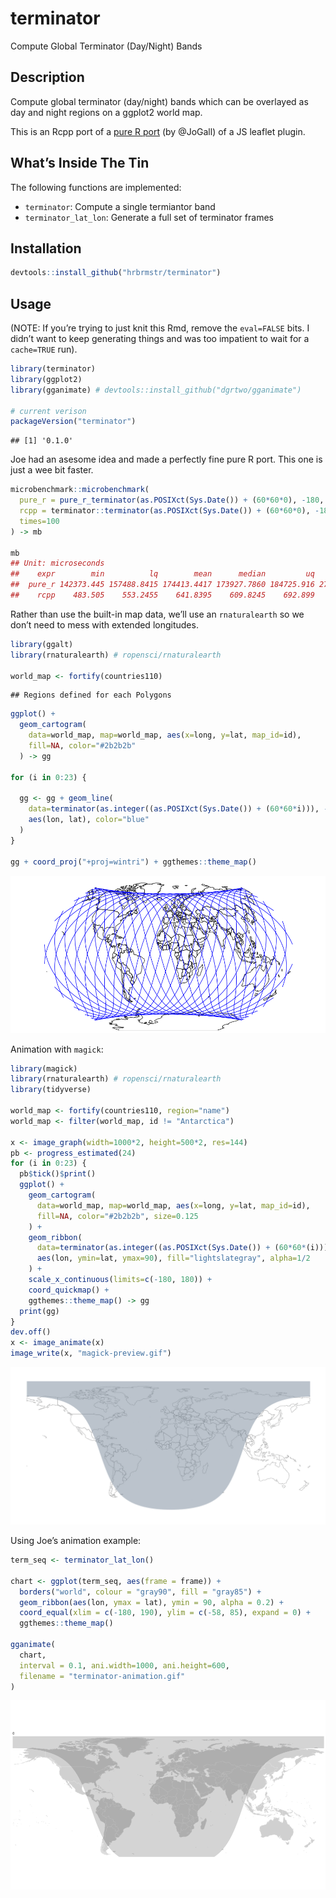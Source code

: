 
# terminator

Compute Global Terminator (Day/Night) Bands

## Description

Compute global terminator (day/night) bands which can be overlayed as
day and night regions on a ggplot2 world map.

This is an Rcpp port of a [pure R
port](https://github.com/JoGall/terminator) (by @JoGall) of a JS leaflet
plugin.

## What’s Inside The Tin

The following functions are implemented:

  - `terminator`: Compute a single termiantor band
  - `terminator_lat_lon`: Generate a full set of terminator frames

## Installation

``` r
devtools::install_github("hrbrmstr/terminator")
```

## Usage

(NOTE: If you’re trying to just knit this Rmd, remove the `eval=FALSE`
bits. I didn’t want to keep generating things and was too impatient to
wait for a `cache=TRUE` run).

``` r
library(terminator)
library(ggplot2)
library(gganimate) # devtools::install_github("dgrtwo/gganimate")

# current verison
packageVersion("terminator")
```

    ## [1] '0.1.0'

Joe had an asesome idea and made a perfectly fine pure R port. This one
is just a wee bit faster.

``` r
microbenchmark::microbenchmark(
  pure_r = pure_r_terminator(as.POSIXct(Sys.Date()) + (60*60*0), -180, 190, 0.5),
  rcpp = terminator::terminator(as.POSIXct(Sys.Date()) + (60*60*0), -180, 190, 0.5),
  times=100
) -> mb

mb
## Unit: microseconds
##    expr        min          lq        mean      median         uq        max neval
##  pure_r 142373.445 157488.8415 174413.4417 173927.7860 184725.916 272773.959   100
##    rcpp    483.505    553.2455    641.8395    609.8245    692.899   2487.993   100
```

Rather than use the built-in map data, we’ll use an `rnaturalearth` so
we don’t need to mess with extended longitudes.

``` r
library(ggalt)
library(rnaturalearth) # ropensci/rnaturalearth

world_map <- fortify(countries110)
```

    ## Regions defined for each Polygons

``` r
ggplot() +
  geom_cartogram(
    data=world_map, map=world_map, aes(x=long, y=lat, map_id=id),
    fill=NA, color="#2b2b2b"
  ) -> gg

for (i in 0:23) {
  
  gg <- gg + geom_line(
    data=terminator(as.integer((as.POSIXct(Sys.Date()) + (60*60*i))), -180, 180, 0.1),
    aes(lon, lat), color="blue"
  )
}

gg + coord_proj("+proj=wintri") + ggthemes::theme_map()
```

![](README_files/figure-gfm/wintri-1.png)<!-- -->

Animation with `magick`:

``` r
library(magick)
library(rnaturalearth) # ropensci/rnaturalearth
library(tidyverse)

world_map <- fortify(countries110, region="name")
world_map <- filter(world_map, id != "Antarctica")

x <- image_graph(width=1000*2, height=500*2, res=144)
pb <- progress_estimated(24)
for (i in 0:23) {
  pb$tick()$print()
  ggplot() +
    geom_cartogram(
      data=world_map, map=world_map, aes(x=long, y=lat, map_id=id),
      fill=NA, color="#2b2b2b", size=0.125
    ) +
    geom_ribbon( 
      data=terminator(as.integer((as.POSIXct(Sys.Date()) + (60*60*(i)))), -180, 180, 0.1),
      aes(lon, ymin=lat, ymax=90), fill="lightslategray", alpha=1/2
    ) +
    scale_x_continuous(limits=c(-180, 180)) +
    coord_quickmap() +
    ggthemes::theme_map() -> gg
  print(gg)
}
dev.off()
x <- image_animate(x)
image_write(x, "magick-preview.gif")
```

![](magick-preview.gif)

Using Joe’s animation example:

``` r
term_seq <- terminator_lat_lon()

chart <- ggplot(term_seq, aes(frame = frame)) +
  borders("world", colour = "gray90", fill = "gray85") +
  geom_ribbon(aes(lon, ymax = lat), ymin = 90, alpha = 0.2) +
  coord_equal(xlim = c(-180, 190), ylim = c(-58, 85), expand = 0) +
  ggthemes::theme_map()

gganimate(
  chart, 
  interval = 0.1, ani.width=1000, ani.height=600, 
  filename = "terminator-animation.gif"
)
```

![](terminator-animation.gif)
